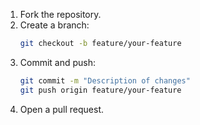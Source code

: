 1. Fork the repository.
2. Create a branch:  
   ```bash
   git checkout -b feature/your-feature
   ```
3. Commit and push:  
   ```bash
   git commit -m "Description of changes"
   git push origin feature/your-feature
   ```
4. Open a pull request.
